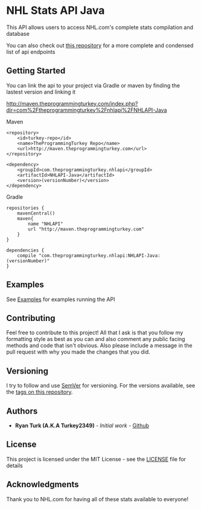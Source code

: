 # NHL Stats API Java

This API allows users to access NHL.com's complete stats compilation and database

You can also check out [this repository](https://github.com/dword4/nhlapi) for a more complete and condensed list of api endpoints

## Getting Started

You can link the api to your project via Gradle or maven by finding the lastest version and linking it

http://maven.theprogrammingturkey.com/index.php?dir=com%2Ftheprogrammingturkey%2Fnhlapi%2FNHLAPI-Java

Maven
```
<repository>
	<id>turkey-repo</id>
    <name>TheProgrammingTurkey Repo</name>
    <url>http://maven.theprogrammingturkey.com</url>
</repository>
```
```
<dependency>
	<groupId>com.theprogrammingturkey.nhlapi</groupId>
	<artifactId>NHLAPI-Java</artifactId>
	<version>(versionNumber)</version>
</dependency>
```

Gradle
```
repositories {
	mavenCentral()
	maven{
		name "NHLAPI"
		url "http://maven.theprogrammingturkey.com"
	}
}

dependencies {
	compile "com.theprogrammingturkey.nhlapi:NHLAPI-Java:(versionNumber)"
}
```

## Examples

See [Examples](https://github.com/Turkey2349/NHLStatsAPI-Java/tree/master/examples/com/theprogrammingturkey/nhlapi) for examples running the API

## Contributing

Feel free to contribute to this project!
All that I ask is that you follow my formatting style as best as you can and also comment any public facing methods and code that isn't obvious.
Also please include a message in the pull request with why you made the changes that you did.

## Versioning

I try to follow and use [SemVer](http://semver.org/) for versioning. For the versions available, see the [tags on this repository](https://github.com/Turkey2349/NHLStatsAPI-Java/tags). 

## Authors

* **Ryan Turk (A.K.A Turkey2349)** - *Initial work* - [Github](https://github.com/Turkey2349)

## License

This project is licensed under the MIT License - see the [LICENSE](LICENSE) file for details

## Acknowledgments

Thank you to NHL.com for having all of these stats available to everyone!
